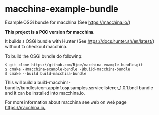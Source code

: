 # macchina-example-bundle
Example OSGi bundle for macchina (See https://macchina.io/)

**This project is a POC version for macchina**. 

It builds a OSGi bundle with Hunter (See https://docs.hunter.sh/en/latest/) without to checkout macchina.

To build the OSGi bundle do following:

```
$ git clone https://github.com/Bjoe/macchina-example-bundle.git
$ cmake -Hmacchina-example-bundle -Bbuild-macchina-bundle
$ cmake --build build-macchina-bundle
```

This will build a build-macchina-bundle/bundles/com.appinf.osp.samples.servicelistener_1.0.1.bndl bundle and it can be installed into macchina.io.

For more information about macchina see web on web page https://macchina.io/
